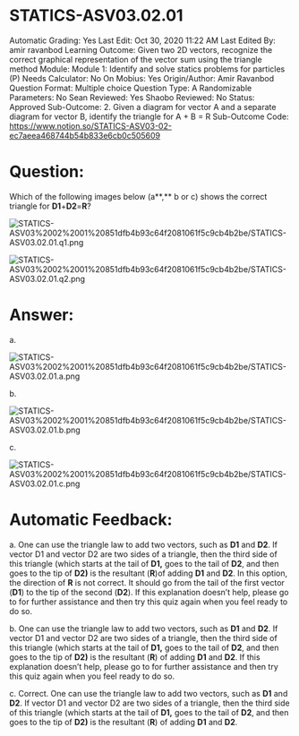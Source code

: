 # STATICS-ASV03.02.01

Automatic Grading: Yes
Last Edit: Oct 30, 2020 11:22 AM
Last Edited By: amir ravanbod
Learning Outcome: Given two 2D vectors, recognize the correct graphical representation of the vector sum using the triangle method
Module: Module 1: Identify and solve statics problems for particles (P)
Needs Calculator: No
On Mobius: Yes
Origin/Author: Amir Ravanbod
Question Format: Multiple choice
Question Type: A
Randomizable Parameters: No
Sean Reviewed: Yes
Shaobo Reviewed: No
Status: Approved
Sub-Outcome: 2. Given a diagram for vector A and a separate diagram for vector B, identify the triangle for A + B = R
Sub-Outcome Code: https://www.notion.so/STATICS-ASV03-02-ec7aeea468744b54b833e6cb0c505609

# Question:

Which of the following images below (a**,** b or c) shows the correct triangle for **D1**+**D2**=**R**?

![STATICS-ASV03%2002%2001%20851dfb4b93c64f2081061f5c9cb4b2be/STATICS-ASV03.02.01.q1.png](STATICS-ASV03%2002%2001%20851dfb4b93c64f2081061f5c9cb4b2be/STATICS-ASV03.02.01.q1.png)

![STATICS-ASV03%2002%2001%20851dfb4b93c64f2081061f5c9cb4b2be/STATICS-ASV03.02.01.q2.png](STATICS-ASV03%2002%2001%20851dfb4b93c64f2081061f5c9cb4b2be/STATICS-ASV03.02.01.q2.png)

# Answer:

a. 

![STATICS-ASV03%2002%2001%20851dfb4b93c64f2081061f5c9cb4b2be/STATICS-ASV03.02.01.a.png](STATICS-ASV03%2002%2001%20851dfb4b93c64f2081061f5c9cb4b2be/STATICS-ASV03.02.01.a.png)

b. 

![STATICS-ASV03%2002%2001%20851dfb4b93c64f2081061f5c9cb4b2be/STATICS-ASV03.02.01.b.png](STATICS-ASV03%2002%2001%20851dfb4b93c64f2081061f5c9cb4b2be/STATICS-ASV03.02.01.b.png)

c. 

![STATICS-ASV03%2002%2001%20851dfb4b93c64f2081061f5c9cb4b2be/STATICS-ASV03.02.01.c.png](STATICS-ASV03%2002%2001%20851dfb4b93c64f2081061f5c9cb4b2be/STATICS-ASV03.02.01.c.png)

# Automatic Feedback:

a. One can use the triangle law to add two vectors, such as **D1** and **D2**.  If vector D1 and vector D2 are two sides of a triangle, then the third side of this triangle (which starts at the tail of **D1,** goes to the tail of **D2**, and then goes to the tip of **D2)** is the resultant (**R**)of adding **D1** and **D2**.  In this option, the direction of **R** is not correct.  It should go from the tail of the first vector (**D1**) to the tip of the second (**D2**).  If this explanation doesn’t help, please go to <a location where all the links are> for further assistance and then try this quiz again when you feel ready to do so.

b. One can use the triangle law to add two vectors, such as **D1** and **D2**.  If vector D1 and vector D2 are two sides of a triangle, then the third side of this triangle (which starts at the tail of **D1,** goes to the tail of **D2**, and then goes to the tip of **D2)** is the resultant (**R**) of adding **D1** and **D2**. If this explanation doesn’t help, please go to <a location where all the links are> for further assistance and then try this quiz again when you feel ready to do so.

c. Correct. One can use the triangle law to add two vectors, such as **D1** and **D2**.  If vector D1 and vector D2 are two sides of a triangle, then the third side of this triangle (which starts at the tail of **D1,** goes to the tail of **D2**, and then goes to the tip of **D2)** is the resultant (**R**) of adding **D1** and **D2**.